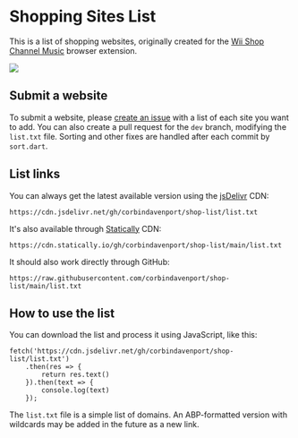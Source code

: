 # Shopping Sites List

This is a list of shopping websites, originally created for the [Wii Shop Channel Music](https://github.com/corbindavenport/wii-shop-extension) browser extension.

[![](https://data.jsdelivr.com/v1/package/gh/corbindavenport/shop-list/badge)](https://www.jsdelivr.com/package/gh/corbindavenport/shop-list)

## Submit a website

To submit a website, please [create an issue](https://github.com/corbindavenport/shop-list/issues/new/choose) with a list of each site you want to add. You can also create a pull request for the `dev` branch, modifying the `list.txt` file. Sorting and other fixes are handled after each commit by `sort.dart`.

## List links

You can always get the latest available version using the [jsDelivr](https://www.jsdelivr.com/) CDN:

```
https://cdn.jsdelivr.net/gh/corbindavenport/shop-list/list.txt
```

It's also available through [Statically](https://statically.io/) CDN:

```
https://cdn.statically.io/gh/corbindavenport/shop-list/main/list.txt
```

It should also work directly through GitHub:

```
https://raw.githubusercontent.com/corbindavenport/shop-list/main/list.txt
```

## How to use the list

You can download the list and process it using JavaScript, like this:

```
fetch('https://cdn.jsdelivr.net/gh/corbindavenport/shop-list/list.txt')
    .then(res => {
        return res.text()
    }).then(text => {
        console.log(text)
    });
```

The `list.txt` file is a simple list of domains. An ABP-formatted version with wildcards may be added in the future as a new link.
